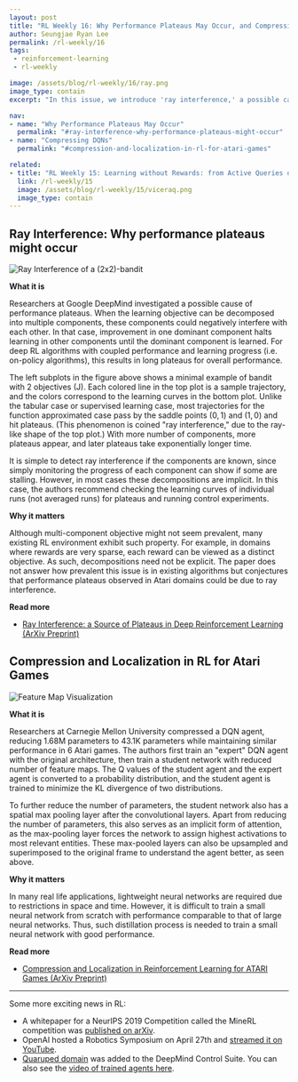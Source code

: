 ```yaml
---
layout: post
title: "RL Weekly 16: Why Performance Plateaus May Occur, and Compressing DQNs"
author: Seungjae Ryan Lee
permalink: /rl-weekly/16
tags:
 - reinforcement-learning
 - rl-weekly

image: /assets/blog/rl-weekly/16/ray.png
image_type: contain
excerpt: "In this issue, we introduce 'ray interference,' a possible cause of performance plateaus in deep reinforcement learning conjectured by Google DeepMind. We also introduce a network distillation method proposed by researchers at Carnegie Mellon University."

nav:
- name: "Why Performance Plateaus May Occur"
  permalink: "#ray-interference-why-performance-plateaus-might-occur"
- name: "Compressing DQNs"
  permalink: "#compression-and-localization-in-rl-for-atari-games"

related:
- title: "RL Weekly 15: Learning without Rewards: from Active Queries or Suboptimal Demonstrations"
  link: /rl-weekly/15
  image: /assets/blog/rl-weekly/15/viceraq.png
  image_type: contain
---
```



## Ray Interference: Why performance plateaus might occur

<div class="w100" style="margin: 10px auto;">
  <img src="{{ absolute_url }}/assets/blog/rl-weekly/16/ray.png" alt="Ray Interference of a (2x2)-bandit">
</div>

**What it is**

Researchers at Google DeepMind investigated a possible cause of performance plateaus. When the learning objective can be decomposed into multiple components, these components could negatively interfere with each other. In that case, improvement in one dominant component halts learning in other components until the dominant component is learned. For deep RL algorithms with coupled performance and learning progress (i.e. on-policy algorithms), this results in long plateaus for overall performance.

The left subplots in the figure above shows a minimal example of bandit with 2 objectives (J). Each colored line in the top plot is a sample trajectory, and the colors correspond to the learning curves in the bottom plot. Unlike the tabular case or supervised learning case, most trajectories for the function approximated case pass by the saddle points $(0, 1)$ and $(1, 0)$ and hit plateaus. (This phenomenon is coined "ray interference," due to the ray-like shape of the top plot.) With more number of components, more plateaus appear, and later plateaus take exponentially longer time.

It is simple to detect ray interference if the components are known, since simply monitoring the progress of each component can show if some are stalling. However, in most cases these decompositions are implicit. In this case, the authors recommend checking the learning curves of individual runs (not averaged runs) for plateaus and running control experiments.

**Why it matters**

Although multi-component objective might not seem prevalent, many existing RL environment exhibit such property. For example, in domains where rewards are very sparse, each reward can be viewed as a distinct objective. As such, decompositions need not be explicit. The paper does not answer how prevalent this issue is in existing algorithms but conjectures that performance plateaus observed in Atari domains could be due to ray interference.

**Read more**

- [Ray Interference: a Source of Plateaus in Deep Reinforcement Learning (ArXiv Preprint)](https://arxiv.org/abs/1904.11455)



## Compression and Localization in RL for Atari Games

<div class="w60" style="margin: 10px auto;">
  <img src="{{ absolute_url }}/assets/blog/rl-weekly/16/visualization.png" alt="Feature Map Visualization">
</div>

**What it is**

Researchers at Carnegie Mellon University compressed a DQN agent, reducing 1.68M parameters to 43.1K parameters while maintaining similar performance in 6 Atari games. The authors first train an "expert" DQN agent with the original architecture, then train a student network with reduced number of feature maps. The Q values of the student agent and the expert agent is converted to a probability distribution, and the student agent is trained to minimize the KL divergence of two distributions.

To further reduce the number of parameters, the student network also has a spatial max pooling layer after the convolutional layers. Apart from reducing the number of parameters, this also serves as an implicit form of attention, as the max-pooling layer forces the network to assign highest activations to most relevant entities. These max-pooled layers can also be upsampled and superimposed to the original frame to understand the agent better, as seen above.

**Why it matters**

In many real life applications, lightweight neural networks are required due to restrictions in space and time. However, it is difficult to train a small neural network from scratch with performance comparable to that of large neural networks. Thus, such distillation process is needed to train a small neural network with good performance.

**Read more**

- [Compression and Localization in Reinforcement Learning for ATARI Games (ArXiv Preprint)](https://arxiv.org/abs/1904.09489)

---

Some more exciting news in RL:

- A whitepaper for a NeurIPS 2019 Competition called the MineRL competition was [published on arXiv](https://arxiv.org/abs/1904.10079).
- OpenAI hosted a Robotics Symposium on April 27th and [streamed it on YouTube](https://www.youtube.com/watch?v=WRsxoVB8Yng).
- [Quaruped domain](https://github.com/deepmind/dm_control/blob/master/dm_control/suite/quadruped.py) was added to the DeepMind Control Suite. You can also see the [video of trained agents here](https://www.youtube.com/watch?v=RhRLjbb7pBE).
